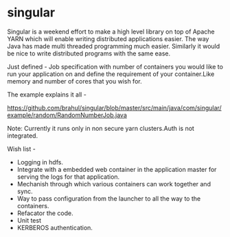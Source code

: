singular
========

Singular is a weekend effort to make a high level library on top of Apache YARN which will enable writing distributed
applications easier. The way Java has made multi threaded programming much easier. Similarly it would be nice to 
write distributed programs with the same ease.


Just defined - Job specification with number of containers you would like to run your application on and define the 
requirement of your container.Like memory and number of cores that you wish for.

The example explains it all -

https://github.com/brahul/singular/blob/master/src/main/java/com/singular/example/random/RandomNumberJob.java

Note:
Currently it runs only in non secure yarn clusters.Auth is not integrated.

Wish list -
+ Logging in hdfs.
+ Integrate with a embedded web container in the application master for serving the logs for that application.
+ Mechanish through which various containers can work together and sync.
+ Way to pass configuration from the launcher to all the way to the containers.
+ Refacator the code.
+ Unit test
+ KERBEROS authentication.

